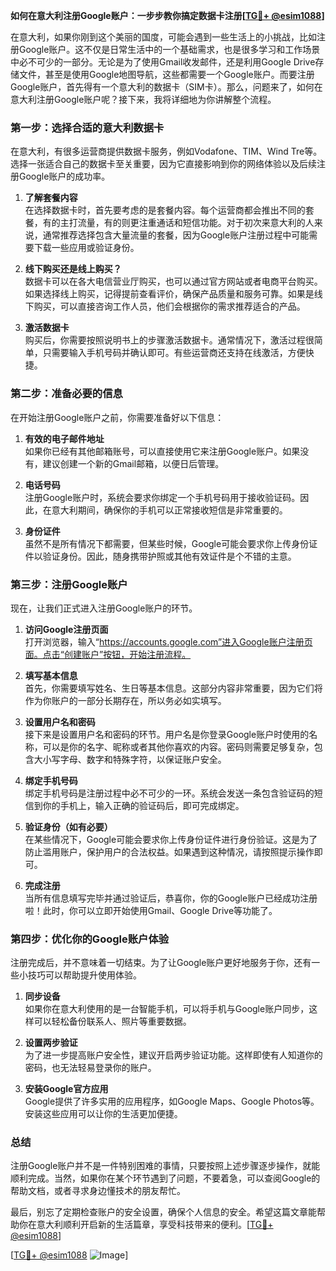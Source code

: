 **如何在意大利注册Google账户：一步步教你搞定数据卡注册[[TG💪+ @esim1088](https://t.me/s/esim1088)]**

在意大利，如果你刚到这个美丽的国度，可能会遇到一些生活上的小挑战，比如注册Google账户。这不仅是日常生活中的一个基础需求，也是很多学习和工作场景中必不可少的一部分。无论是为了使用Gmail收发邮件，还是利用Google Drive存储文件，甚至是使用Google地图导航，这些都需要一个Google账户。而要注册Google账户，首先得有一个意大利的数据卡（SIM卡）。那么，问题来了，如何在意大利注册Google账户呢？接下来，我将详细地为你讲解整个流程。

### **第一步：选择合适的意大利数据卡**

在意大利，有很多运营商提供数据卡服务，例如Vodafone、TIM、Wind Tre等。选择一张适合自己的数据卡至关重要，因为它直接影响到你的网络体验以及后续注册Google账户的成功率。

1. **了解套餐内容**  
   在选择数据卡时，首先要考虑的是套餐内容。每个运营商都会推出不同的套餐，有的主打流量，有的则更注重通话和短信功能。对于初次来意大利的人来说，通常推荐选择包含大量流量的套餐，因为Google账户注册过程中可能需要下载一些应用或验证身份。

2. **线下购买还是线上购买？**  
   数据卡可以在各大电信营业厅购买，也可以通过官方网站或者电商平台购买。如果选择线上购买，记得提前查看评价，确保产品质量和服务可靠。如果是线下购买，可以直接咨询工作人员，他们会根据你的需求推荐适合的产品。

3. **激活数据卡**  
   购买后，你需要按照说明书上的步骤激活数据卡。通常情况下，激活过程很简单，只需要输入手机号码并确认即可。有些运营商还支持在线激活，方便快捷。

### **第二步：准备必要的信息**

在开始注册Google账户之前，你需要准备好以下信息：

1. **有效的电子邮件地址**  
   如果你已经有其他邮箱账号，可以直接使用它来注册Google账户。如果没有，建议创建一个新的Gmail邮箱，以便日后管理。

2. **电话号码**  
   注册Google账户时，系统会要求你绑定一个手机号码用于接收验证码。因此，在意大利期间，确保你的手机可以正常接收短信是非常重要的。

3. **身份证件**  
   虽然不是所有情况下都需要，但某些时候，Google可能会要求你上传身份证件以验证身份。因此，随身携带护照或其他有效证件是个不错的主意。

### **第三步：注册Google账户**

现在，让我们正式进入注册Google账户的环节。

1. **访问Google注册页面**  
   打开浏览器，输入“https://accounts.google.com”进入Google账户注册页面。点击“创建账户”按钮，开始注册流程。

2. **填写基本信息**  
   首先，你需要填写姓名、生日等基本信息。这部分内容非常重要，因为它们将作为你账户的一部分长期存在，所以务必如实填写。

3. **设置用户名和密码**  
   接下来是设置用户名和密码的环节。用户名是你登录Google账户时使用的名称，可以是你的名字、昵称或者其他你喜欢的内容。密码则需要足够复杂，包含大小写字母、数字和特殊字符，以保证账户安全。

4. **绑定手机号码**  
   绑定手机号码是注册过程中必不可少的一环。系统会发送一条包含验证码的短信到你的手机上，输入正确的验证码后，即可完成绑定。

5. **验证身份（如有必要）**  
   在某些情况下，Google可能会要求你上传身份证件进行身份验证。这是为了防止滥用账户，保护用户的合法权益。如果遇到这种情况，请按照提示操作即可。

6. **完成注册**  
   当所有信息填写完毕并通过验证后，恭喜你，你的Google账户已经成功注册啦！此时，你可以立即开始使用Gmail、Google Drive等功能了。

### **第四步：优化你的Google账户体验**

注册完成后，并不意味着一切结束。为了让Google账户更好地服务于你，还有一些小技巧可以帮助提升使用体验。

1. **同步设备**  
   如果你在意大利使用的是一台智能手机，可以将手机与Google账户同步，这样可以轻松备份联系人、照片等重要数据。

2. **设置两步验证**  
   为了进一步提高账户安全性，建议开启两步验证功能。这样即使有人知道你的密码，也无法轻易登录你的账户。

3. **安装Google官方应用**  
   Google提供了许多实用的应用程序，如Google Maps、Google Photos等。安装这些应用可以让你的生活更加便捷。

### **总结**

注册Google账户并不是一件特别困难的事情，只要按照上述步骤逐步操作，就能顺利完成。当然，如果你在某个环节遇到了问题，不要着急，可以查阅Google的帮助文档，或者寻求身边懂技术的朋友帮忙。

最后，别忘了定期检查账户的安全设置，确保个人信息的安全。希望这篇文章能帮助你在意大利顺利开启新的生活篇章，享受科技带来的便利。[[TG💪+ @esim1088](https://t.me/s/esim1088)]

[[TG💪+ @esim1088](https://t.me/s/esim1088) ![Image](https://i.postimg.cc/4NQfJmqS/Snipaste-2025-05-13-00-14-12.png)]